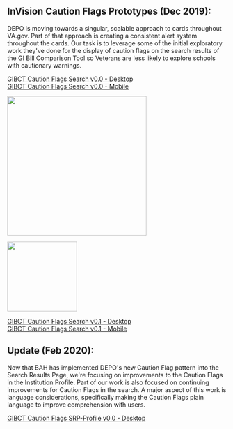 ## InVision Caution Flags Prototypes (Dec 2019):  

DEPO is moving towards a singular, scalable approach to cards throughout VA.gov. Part of that approach is creating a consistent alert system throughout the cards. Our task is to leverage some of the initial exploratory work they've done for  the display of caution flags on the search results of the GI Bill Comparison Tool so Veterans are less likely to explore schools with cautionary warnings. 

[GIBCT Caution Flags Search v0.0 - Desktop](https://bahdigital.invisionapp.com/share/YUIACDIH34S)  
[GIBCT Caution Flags Search v0.0 - Mobile](https://bahdigital.invisionapp.com/share/9MIACE1FGHN)  

<kbd><img src="https://github.com/department-of-veterans-affairs/va.gov-team/blob/master/products/education-careers/school-comparison-tool/design/caution-flags/ui/images/Desktop%20Search%20results%20v0.0.png" width="320"></kbd> 
 
<kbd><img src="https://github.com/department-of-veterans-affairs/va.gov-team/blob/master/products/education-careers/school-comparison-tool/design/caution-flags/ui/images/Mobile%20Search%20results%20v0.0.png" width="160"></kbd> 


[GIBCT Caution Flags Search  v0.1 - Desktop](https://bahdigital.invisionapp.com/share/SCIACE37P2J)  
[GIBCT Caution Flags Search v0.1 - Mobile](https://bahdigital.invisionapp.com/share/CRIACEMVQD9)  


## Update (Feb 2020):

Now that BAH has implemented DEPO's new Caution Flag pattern into the Search Results Page, we're focusing on improvements to the Caution Flags in the Institution Profile. Part of our work is also focused on continuing improvements for Caution Flags in the search. A major aspect of this work is language considerations, specifically making the Caution Flags plain language to improve comprehension with users.

[GIBCT Caution Flags SRP-Profile v0.0 - Desktop](https://bahdigital.invisionapp.com/share/AGIACXL4ZJB) 

